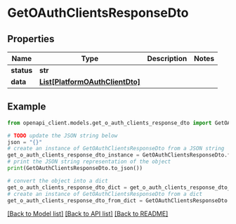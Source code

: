 # GetOAuthClientsResponseDto


## Properties

Name | Type | Description | Notes
------------ | ------------- | ------------- | -------------
**status** | **str** |  | 
**data** | [**List[PlatformOAuthClientDto]**](PlatformOAuthClientDto.md) |  | 

## Example

```python
from openapi_client.models.get_o_auth_clients_response_dto import GetOAuthClientsResponseDto

# TODO update the JSON string below
json = "{}"
# create an instance of GetOAuthClientsResponseDto from a JSON string
get_o_auth_clients_response_dto_instance = GetOAuthClientsResponseDto.from_json(json)
# print the JSON string representation of the object
print(GetOAuthClientsResponseDto.to_json())

# convert the object into a dict
get_o_auth_clients_response_dto_dict = get_o_auth_clients_response_dto_instance.to_dict()
# create an instance of GetOAuthClientsResponseDto from a dict
get_o_auth_clients_response_dto_from_dict = GetOAuthClientsResponseDto.from_dict(get_o_auth_clients_response_dto_dict)
```
[[Back to Model list]](../README.md#documentation-for-models) [[Back to API list]](../README.md#documentation-for-api-endpoints) [[Back to README]](../README.md)



